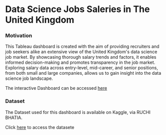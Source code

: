 # Data Science Jobs Saleries in The United Kingdom

### Motivation

This Tableau dashboard is created with the aim of providing recruiters and job seekers alike an extensive view of the United Kingdom's data science job market. By showcasing thorough salary trends and factors, it enables informed decision-making and promotes transparency in the job market. Exploring salary data across entry-level, mid-career, and senior positions, from both small and large companies, allows us to gain insight into the data science job landscape.

The interactive Dashboard can be accessed [here](https://public.tableau.com/shared/SS5W3TRTZ?:display_count=n&:origin=viz_share_link)

### Dataset

The Dataset used for this dashboard is available on Kaggle, via RUCHI BHATIA.

Click [here](https://www.kaggle.com/datasets/ruchi798/data-science-job-salaries) to access the datasete


